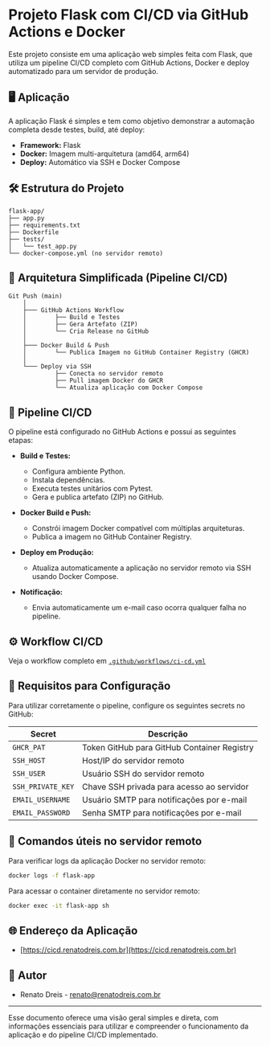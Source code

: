 # Projeto Flask com CI/CD via GitHub Actions e Docker

Este projeto consiste em uma aplicação web simples feita com Flask, que utiliza um pipeline CI/CD completo com GitHub Actions, Docker e deploy automatizado para um servidor de produção.

## 🖥️ Aplicação

A aplicação Flask é simples e tem como objetivo demonstrar a automação completa desde testes, build, até deploy:

- **Framework:** Flask
- **Docker:** Imagem multi-arquitetura (amd64, arm64)
- **Deploy:** Automático via SSH e Docker Compose

## 🛠️ Estrutura do Projeto

```
flask-app/
├── app.py
├── requirements.txt
├── Dockerfile
├── tests/
│   └── test_app.py
└── docker-compose.yml (no servidor remoto)
```

## 🔄 Arquitetura Simplificada (Pipeline CI/CD)

```
Git Push (main)
    │
    ├─── GitHub Actions Workflow
    │        ├── Build e Testes
    │        ├── Gera Artefato (ZIP)
    │        └── Cria Release no GitHub
    │
    ├─── Docker Build & Push
    │        └── Publica Imagem no GitHub Container Registry (GHCR)
    │
    └─── Deploy via SSH
             ├── Conecta no servidor remoto
             ├── Pull imagem Docker do GHCR
             └── Atualiza aplicação com Docker Compose
```

## 🚀 Pipeline CI/CD

O pipeline está configurado no GitHub Actions e possui as seguintes etapas:

- **Build e Testes:**
  - Configura ambiente Python.
  - Instala dependências.
  - Executa testes unitários com Pytest.
  - Gera e publica artefato (ZIP) no GitHub.

- **Docker Build e Push:**
  - Constrói imagem Docker compatível com múltiplas arquiteturas.
  - Publica a imagem no GitHub Container Registry.

- **Deploy em Produção:**
  - Atualiza automaticamente a aplicação no servidor remoto via SSH usando Docker Compose.

- **Notificação:**
  - Envia automaticamente um e-mail caso ocorra qualquer falha no pipeline.

## ⚙️ Workflow CI/CD

Veja o workflow completo em [`.github/workflows/ci-cd.yml`](./.github/workflows/ci-cd.yml)

## 🚦 Requisitos para Configuração

Para utilizar corretamente o pipeline, configure os seguintes secrets no GitHub:

| Secret               | Descrição                                 |
|----------------------|-------------------------------------------|
| `GHCR_PAT`           | Token GitHub para GitHub Container Registry|
| `SSH_HOST`           | Host/IP do servidor remoto                 |
| `SSH_USER`           | Usuário SSH do servidor remoto             |
| `SSH_PRIVATE_KEY`    | Chave SSH privada para acesso ao servidor  |
| `EMAIL_USERNAME`     | Usuário SMTP para notificações por e-mail  |
| `EMAIL_PASSWORD`     | Senha SMTP para notificações por e-mail    |

## 📌 Comandos úteis no servidor remoto

Para verificar logs da aplicação Docker no servidor remoto:

```bash
docker logs -f flask-app
```

Para acessar o container diretamente no servidor remoto:

```bash
docker exec -it flask-app sh
```

## 🌐 Endereço da Aplicação

- [https://cicd.renatodreis.com.br](https://cicd.renatodreis.com.br)

## 📝 Autor

- Renato Dreis - [renato@renatodreis.com.br](mailto:renato@renatodreis.com.br)

---

Esse documento oferece uma visão geral simples e direta, com informações essenciais para utilizar e compreender o funcionamento da aplicação e do pipeline CI/CD implementado.
